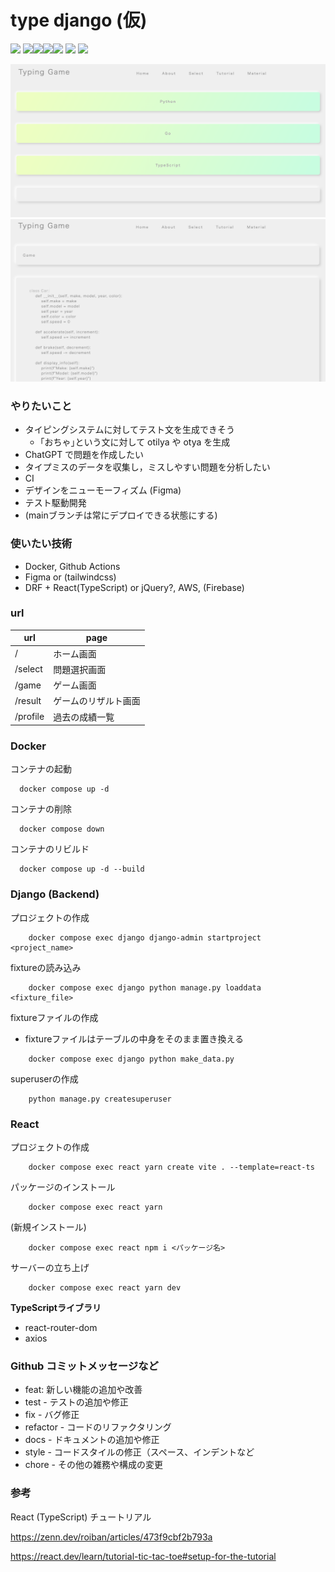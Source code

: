 # type django (仮)

![](https://github.com/tf63/type_django/actions/workflows/django.yml/badge.svg)
<img src="https://img.shields.io/badge/-Django-092E20.svg?logo=django&style=flat"><img src="https://img.shields.io/badge/-React-555.svg?logo=react&style=flat"><img src="https://img.shields.io/badge/-Docker-EEE.svg?logo=docker&style=flat"><img src="https://img.shields.io/badge/-Amazon%20AWS-232F3E.svg?logo=amazon-aws&style=flat">
![](https://img.shields.io/github/repo-size/tf63/type_django)
![](https://img.shields.io/github/languages/code-size/tf63/type_django)

<!-- ![](https://img.shields.io/tokei/lines/github/tf63/type_django) -->

![](docs/img/select_page.png)
![](docs/img/game_page.png)

### やりたいこと
- タイピングシステムに対してテスト文を生成できそう
  - ｢おちゃ｣という文に対して otilya や otya を生成
- ChatGPT で問題を作成したい
- タイプミスのデータを収集し，ミスしやすい問題を分析したい
- CI
- デザインをニューモーフィズム (Figma)
- テスト駆動開発
- (mainブランチは常にデプロイできる状態にする)

### 使いたい技術
- Docker, Github Actions
- Figma or (tailwindcss)
- DRF + React(TypeScript) or jQuery?, AWS, (Firebase)

### url
| url | page |
| - | - |
| / | ホーム画面 |
| /select | 問題選択画面 |
| /game | ゲーム画面 |
| /result | ゲームのリザルト画面 |
| /profile | 過去の成績一覧 |

### Docker
コンテナの起動
```
  docker compose up -d
```

コンテナの削除
```
  docker compose down
```

コンテナのリビルド
```
  docker compose up -d --build
```

### Django (Backend)

プロジェクトの作成
```
    docker compose exec django django-admin startproject <project_name>
```

fixtureの読み込み
```
    docker compose exec django python manage.py loaddata <fixture_file>
```

fixtureファイルの作成
- fixtureファイルはテーブルの中身をそのまま置き換える
```
	docker compose exec django python make_data.py
```

superuserの作成
```
    python manage.py createsuperuser
```

### React

プロジェクトの作成

```
    docker compose exec react yarn create vite . --template=react-ts
```

パッケージのインストール

```
    docker compose exec react yarn
```

(新規インストール)

```
    docker compose exec react npm i <パッケージ名>
```

サーバーの立ち上げ

```
    docker compose exec react yarn dev
```

**TypeScriptライブラリ**
- react-router-dom
- axios

### Github コミットメッセージなど
- feat: 新しい機能の追加や改善
- test - テストの追加や修正
- fix - バグ修正
- refactor - コードのリファクタリング
- docs - ドキュメントの追加や修正
- style - コードスタイルの修正（スペース、インデントなど
- chore - その他の雑務や構成の変更

### 参考
React (TypeScript) チュートリアル

https://zenn.dev/roiban/articles/473f9cbf2b793a

https://react.dev/learn/tutorial-tic-tac-toe#setup-for-the-tutorial